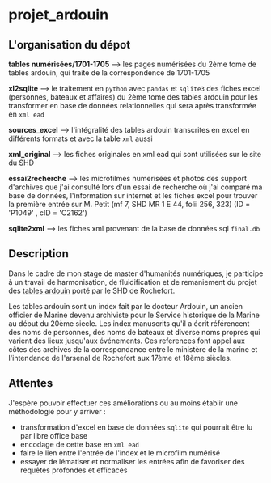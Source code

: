 # projet_ardouin 

## L'organisation du dépot 

**tables numérisées/1701-1705**  --> les pages numérisées du 2ème tome de tables ardouin, qui traite de la correspondence de 1701-1705

**xl2sqlite** --> le traitement en `python` avec `pandas` et `sqlite3` des fiches excel (personnes, bateaux et affaires) du 2ème tome des tables ardouin pour les transformer en base de données relationnelles qui sera après transformée en `xml ead` 

**sources_excel** --> l'intégralité des tables ardouin transcrites en excel en différents formats et avec la table `xml` aussi 

**xml_original** --> les fiches originales en xml ead qui sont utilisées sur le site du SHD

**essai2recherche** --> les microfilmes numerisées et photos des support d'archives que j'ai consulté lors d'un essai de recherche où j'ai comparé ma base de données, l'information sur internet et les fiches excel pour trouver la première entrée sur M. Petit (mf 7, SHD MR 1 E 44, folii 256, 323) (ID = 'P1049' , cID = 'C2162')

**sqlite2xml** --> les fiches xml provenant de la base de données sql `final.db` 


## Description 
Dans le cadre de mon stage de master d'humanités numériques, je participe à un travail de harmonisation, de fluidification et de remaniement du projet des [tables ardouin](https://www.servicehistorique.sga.defense.gouv.fr/ressources/les-tables-ardouin) porté par le SHD de Rochefort.  

Les tables ardouin sont un index fait par le docteur Ardouin, un ancien officier de Marine devenu archiviste pour le Service historique de la Marine au début du 20ème siecle. Les index manuscrits qu'il a écrit référencent des noms de personnes, des noms de bateaux et diverse noms propres qui varient des lieux jusqu'aux événements. Ces references font appel aux côtes des archives de la correspondance entre le ministère de la marine et l'intendance de l'arsenal de Rochefort aux 17ème et 18ème siècles.

## Attentes
J'espère pouvoir effectuer ces améliorations ou au moins établir une méthodologie pour y arriver : 
- transformation d'excel en base de données `sqlite` qui pourrait être lu par libre office base
- encodage de cette base en `xml ead` 
- faire le lien entre l'entrée de l'index et le microfilm numérisé
- essayer de lématiser et normaliser les entrées afin de favoriser des requêtes profondes et efficaces 